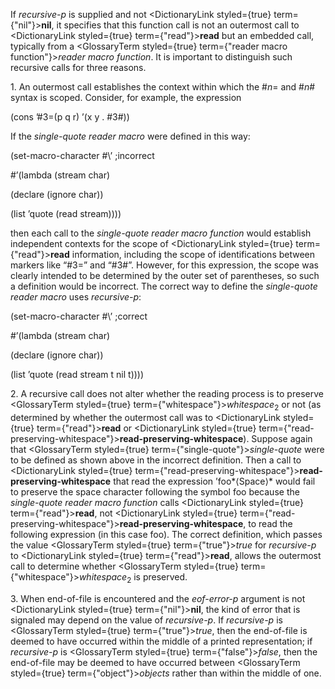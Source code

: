  



If *recursive-p* is supplied and not <DictionaryLink styled={true} term={"nil"}><b>nil</b></DictionaryLink>, it specifies that this function call is not an outermost call to <DictionaryLink styled={true} term={"read"}><b>read</b></DictionaryLink> but an embedded call, typically from a <GlossaryTerm styled={true} term={"reader macro function"}><i>reader macro function</i></GlossaryTerm>. It is important to distinguish such recursive calls for three reasons. 



1\. An outermost call establishes the context within which the #*n*= and #*n*# syntax is scoped. Consider, for example, the expression 



(cons ’#3=(p q r) ’(x y . #3#)) 



If the *single-quote reader macro* were defined in this way: 



(set-macro-character #\’ ;incorrect 



#’(lambda (stream char) 



(declare (ignore char)) 



(list ’quote (read stream)))) 



then each call to the *single-quote reader macro function* would establish independent contexts for the scope of <DictionaryLink styled={true} term={"read"}><b>read</b></DictionaryLink> information, including the scope of identifications between markers like “#3=” and “#3#”. However, for this expression, the scope was clearly intended to be determined by the outer set of parentheses, so such a definition would be incorrect. The correct way to define the *single-quote reader macro* uses *recursive-p*: 



(set-macro-character #\’ ;correct 



#’(lambda (stream char) 



(declare (ignore char)) 



(list ’quote (read stream t nil t)))) 



2\. A recursive call does not alter whether the reading process is to preserve <GlossaryTerm styled={true} term={"whitespace"}><i>whitespace</i></GlossaryTerm><sub>2</sub> or not (as determined by whether the outermost call was to <DictionaryLink styled={true} term={"read"}><b>read</b></DictionaryLink> or <DictionaryLink styled={true} term={"read-preserving-whitespace"}><b>read-preserving-whitespace</b></DictionaryLink>). Suppose again that <GlossaryTerm styled={true} term={"single-quote"}><i>single-quote</i></GlossaryTerm> were to be defined as shown above in the incorrect definition. Then a call to <DictionaryLink styled={true} term={"read-preserving-whitespace"}><b>read-preserving-whitespace</b></DictionaryLink> that read the expression ’foo*⟨Space⟩* would fail to preserve the space character following the symbol foo because the *single-quote reader macro function* calls <DictionaryLink styled={true} term={"read"}><b>read</b></DictionaryLink>, not <DictionaryLink styled={true} term={"read-preserving-whitespace"}><b>read-preserving-whitespace</b></DictionaryLink>, to read the following expression (in this case foo). The correct definition, which passes the value <GlossaryTerm styled={true} term={"true"}><i>true</i></GlossaryTerm> for *recursive-p* to <DictionaryLink styled={true} term={"read"}><b>read</b></DictionaryLink>, allows the outermost call to determine whether <GlossaryTerm styled={true} term={"whitespace"}><i>whitespace</i></GlossaryTerm><sub>2</sub> is preserved. 



3\. When end-of-file is encountered and the *eof-error-p* argument is not <DictionaryLink styled={true} term={"nil"}><b>nil</b></DictionaryLink>, the kind of error that is signaled may depend on the value of *recursive-p*. If *recursive-p* is <GlossaryTerm styled={true} term={"true"}><i>true</i></GlossaryTerm>, then the end-of-file is deemed to have occurred within the middle of a printed representation; if *recursive-p* is <GlossaryTerm styled={true} term={"false"}><i>false</i></GlossaryTerm>, then the end-of-file may be deemed to have occurred between <GlossaryTerm styled={true} term={"object"}><i>objects</i></GlossaryTerm> rather than within the middle of one. 







 



 



